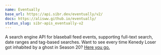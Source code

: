 ```yaml
---
name: Eventually
base_url: https://api.sibr.dev/eventually/v2/
docs: https://alisww.github.io/eventually/
status_slug: sibr-apis_eventually-v2
---
```

A search engine API for blaseball feed events, supporting full-text search, date ranges and tag-based searches. Want to see every time Kenedy Loser got inhabited by a ghost in Season 20? [Here you go.](https://api.sibr.dev/eventually/v2/events?description=%22Kennedy%20Loser%22&type=106&season_min=18&metadata.mod=INHABITING&sortorder=desc)
